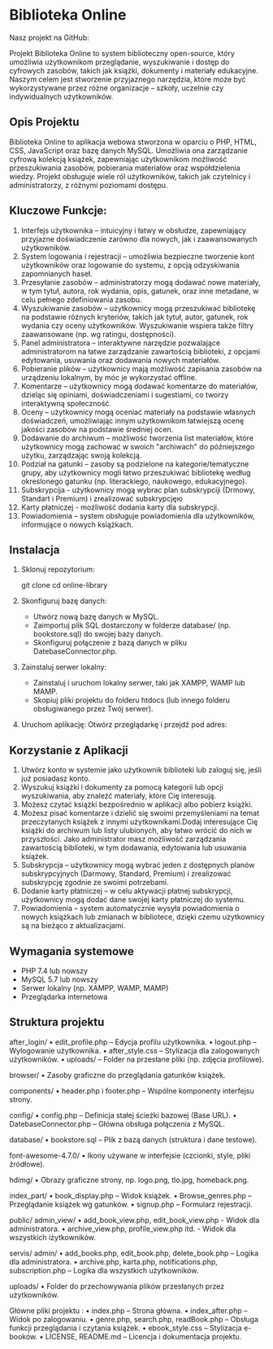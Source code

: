 # Biblioteka Online
Nasz projekt na GitHub: 

Projekt Biblioteka Online to system biblioteczny open-source, który umożliwia użytkownikom przeglądanie, wyszukiwanie i dostęp do cyfrowych zasobów, takich jak książki, dokumenty i materiały edukacyjne. Naszym celem jest stworzenie przyjaznego narzędzia, które może być wykorzystywane przez różne organizacje – szkoły, uczelnie czy indywidualnych użytkowników.

## Opis Projektu

Biblioteka Online to aplikacja webowa stworzona w oparciu o PHP, HTML, CSS, JavaScript oraz bazę danych MySQL. Umożliwia ona zarządzanie cyfrową kolekcją książek, zapewniając użytkownikom możliwość przeszukiwania zasobów, pobierania materiałów oraz współdzielenia wiedzy. Projekt obsługuje wiele ról użytkowników, takich jak czytelnicy i administratorzy, z różnymi poziomami dostępu.

## Kluczowe Funkcje:

1. Interfejs użytkownika – intuicyjny i łatwy w obsłudze, zapewniający przyjazne doświadczenie zarówno dla nowych, jak i zaawansowanych użytkowników.
2. System logowania i rejestracji – umożliwia bezpieczne tworzenie kont użytkowników oraz logowanie do systemu, z opcją odzyskiwania zapomnianych haseł.
3. Przesyłanie zasobów – administratorzy mogą dodawać nowe materiały, w tym tytuł, autora, rok wydania, opis, gatunek, oraz inne metadane, w celu pełnego zdefiniowania zasobu.
4. Wyszukiwanie zasobów – użytkownicy mogą przeszukiwać bibliotekę na podstawie różnych kryteriów, takich jak tytuł, autor, gatunek, rok wydania czy oceny użytkowników. Wyszukiwanie wspiera także filtry zaawansowane (np. wg ratingu, dostępności).
5. Panel administratora – interaktywne narzędzie pozwalające administratorom na łatwe zarządzanie zawartością biblioteki, z opcjami edytowania, usuwania oraz dodawania nowych materiałów.
6. Pobieranie plików – użytkownicy mają możliwość zapisania zasobów na urządzeniu lokalnym, by móc je wykorzystać offline.
7. Komentarze – użytkownicy mogą dodawać komentarze do materiałów, dzieląc się opiniami, doświadczeniami i sugestiami, co tworzy interaktywną społeczność.
8. Oceny – użytkownicy mogą oceniać materiały na podstawie własnych doświadczeń, umożliwiając innym użytkownikom łatwiejszą ocenę jakości zasobów na podstawie średniej ocen.
9. Dodawanie do archiwum – możliwość tworzenia list materiałów, które użytkownicy mogą zachować w swoich "archiwach" do późniejszego użytku, zarządzając swoją kolekcją.
10. Podział na gatunki – zasoby są podzielone na kategorie/tematyczne grupy, aby użytkownicy mogli łatwo przeszukiwać bibliotekę według określonego gatunku (np. literackiego, naukowego, edukacyjnego).
11. Subskrypcija - użytkownicy mogą wybrac plan subskrypciji (Drmowy, Standart i Premium) i zrealizować subskrypcjęю
12. Karty płatniczej - możliwość dodania karty dla subskrypcji. 
13. Powiadomienia – system obsługuje powiadomienia dla użytkowników, informujące o nowych książkach.

## Instalacja

1. Sklonuj repozytorium:

    git clone 
    cd online-library

2. Skonfiguruj bazę danych:
    - Utwórz nową bazę danych w MySQL.
    - Zaimportuj plik SQL dostarczony w folderze database/ (np. bookstore.sql) do swojej bazy danych.
    - Skonfiguruj połączenie z bazą danych w pliku DatebaseConnector.php.

3. Zainstaluj serwer lokalny:
    - Zainstaluj i uruchom lokalny serwer, taki jak XAMPP, WAMP lub MAMP.
    - Skopiuj pliki projektu do folderu htdocs (lub innego folderu obsługiwanego przez Twój serwer).

4. Uruchom aplikację:
    Otwórz przeglądarkę i przejdź pod adres:


## Korzystanie z Aplikacji 
1. Utwórz konto w systemie jako użytkownik biblioteki lub zaloguj się, jeśli już posiadasz konto. 
2. Wyszukuj książki i dokumenty za pomocą kategorii lub opcji wyszukiwania, aby znaleźć materiały, które Cię interesują. 
3. Możesz czytać książki bezpośrednio w aplikacji albo pobierz książki. 
4. Możesz pisać komentarze i dzielić się swoimi przemyśleniami na temat przeczytanych książek z innymi użytkownikami.Dodaj interesujące Cię książki do archiwum lub listy ulubionych, aby łatwo wrócić do nich w przyszłości. Jako administrator masz możliwość zarządzania zawartością biblioteki, w tym dodawania, edytowania lub usuwania książek.
5. Subskrypcja – użytkownicy mogą wybrać jeden z dostępnych planów subskrypcyjnych (Darmowy, Standard, Premium) i zrealizować subskrypcję zgodnie ze swoimi potrzebami.
6. Dodanie karty płatniczej – w celu aktywacji płatnej subskrypcji, użytkownicy mogą dodać dane swojej karty płatniczej do systemu.
7. Powiadomienia – system automatycznie wysyła powiadomienia o nowych książkach lub zmianach w bibliotece, dzięki czemu użytkownicy są na bieżąco z aktualizacjami.

## Wymagania systemowe

- PHP 7.4 lub nowszy
- MySQL 5.7 lub nowszy
- Serwer lokalny (np. XAMPP, WAMP, MAMP)
- Przeglądarka internetowa

## Struktura projektu

after_login/
•	edit_profile.php – Edycja profilu użytkownika.
•	logout.php – Wylogowanie użytkownika.
•	after_style.css – Stylizacja dla zalogowanych użytkowników.
•	uploads/ – Folder na przesłane pliki (np. zdjęcia profilowe).

browser/
•	Zasoby graficzne do przeglądania gatunków książek.

components/
•	header.php i footer.php – Wspólne komponenty interfejsu strony.

config/
•	config.php – Definicja stałej ścieżki bazowej (Base URL).
•	DatebaseConnector.php – Główna obsługa połączenia z MySQL.

database/
•	bookstore.sql – Plik z bazą danych (struktura i dane testowe).

font-awesome-4.7.0/
•	Ikony używane w interfejsie (czcionki, style, pliki źródłowe).

hdimg/
•	Obrazy graficzne strony, np. logo.png, tlo.jpg, homeback.png.

index_part/
•	book_display.php – Widok książek.
•	Browse_genres.php – Przeglądanie książek wg gatunków.
•	signup.php – Formularz rejestracji.

public/
    admin_view/
    •	add_book_view.php, edit_book_view.php - Widok dla administratora.
• archive_view.php, profile_view.php itd. - Widok dla wszystkich iżytkowników.

servis/
    admin/
    •	add_books.php, edit_book.php, delete_book.php – Logika dla administratora.
•	archive.php, karta.php, notifications.php, subscription.php – Logika dla wszystkich użytkowników.

uploads/
•	Folder do przechowywania plików przesłanych przez użytkowników.


Główne pliki projektu :
•	index.php – Strona główna.
•	index_after.php – Widok po zalogowaniu.
•	genre.php, search.php, readBook.php – Obsługa funkcji przeglądania i czytania książek.
•	ebook_style.css – Stylizacja e-booków.
•	LICENSE, README.md – Licencja i dokumentacja projektu.

